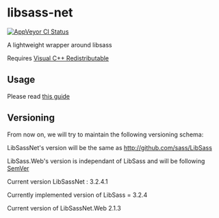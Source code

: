 libsass-net
===========

[![AppVeyor CI Status](https://ci.appveyor.com/api/projects/status/github/darrenkopp/libsass-net?svg=true)](https://ci.appveyor.com/project/darrenkopp/libsass-net/branch/master)

A lightweight wrapper around libsass

Requires [Visual C++ Redistributable](http://www.microsoft.com/en-us/download/details.aspx?id=40784)

Usage
---------
Please read [this guide](https://github.com/darrenkopp/libsass-net/wiki/Usage)


Versioning
----------

From now on, we will try to maintain the following versioning schema:

LibSassNet's version will be the same as http://github.com/sass/LibSass

LibSass.Web's version is independant of LibSass and will be following [SemVer](http://semver.org/)

Current version LibSassNet : 3.2.4.1

Currently implemented version of LibSass = 3.2.4

Current version of LibSassNet.Web 2.1.3

